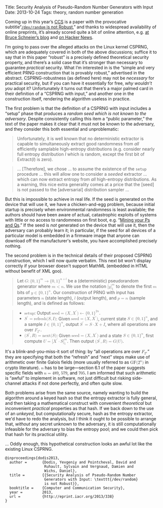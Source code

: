 Title: Security Analysis of Pseudo-Random Number Generators with Input
Date: 2013-10-24
Tags: theory, random number generation

Coming up in this year’s [CCS](http://www.sigsac.org/ccs/CCS2013/) is
a paper with the provocative subtitle“[`/dev/random` is not
Robust](http://eprint.iacr.org/2013/338),” and thanks to widespread
availability of online preprints, it’s already scored quite a bit of
online attention, e.g. [at Bruce Schneier’s
blog](https://www.schneier.com/blog/archives/2013/10/insecurities_in.html)
and [on Hacker News](https://news.ycombinator.com/item?id=6548893).

I’m going to pass over the alleged attacks on the Linux kernel CSPRNG,
which are adequately covered in both of the above discussions; suffice
it to say that in this paper “robust” is a precisely defined
theoretical security property, and there’s a solid case that it’s
stronger than necessary to guarantee _practical_ security.  What I’m
interested in is the “simple and very efficient PRNG construction that
is provably robust,” advertised in the abstract.  CSPRNG-robustness
(as defined here) may not be _necessary_ for practical security, but
if you can have it essentially for free, _why wouldn’t you_ adopt it?
Unfortunately it turns out that there’s a major palmed card in their
definition of a “CSPRNG with input,” and another one in the
construction itself, rendering the algorithm useless in practice.

The first problem is that the definition of a CSPRNG with input
includes a “setup” phase that produces a _random seed which is not
known to the adversary_.  Despite consistently calling this item a
“public parameter,” the text of the paper makes it clear that it must
not be known to the adversary, and they consider this both essential
and unproblematic:

> Unfortunately, it is well known that no deterministic extractor is
> capable to simultaneously extract good randomness from _all_
> efficiently samplable high-entropy distributions (e.g. consider
> nearly full entropy distribution *I* which is random, except the
> first bit of Extract(*I*) is zero).

> ... [Therefore], we chose ... to assume the existence of the `setup`
> procedure ... this will allow one to consider a *seeded* extractor
> ... which can now extract entropy from _all_ high-entropy
> distributions.  As a warning, this nice extra generality comes at a
> price that the [seed] is not passed to the [adversarial]
> distribution sampler ...

But this is impossible to achieve in real life. If the seed is
generated on the device that will use it, we have a chicken-and-egg
problem, because initial startup is precisely when environmental
randomness is least available; the authors should have been aware of
actual, catastrophic exploits of systems with little or no access to
randomness on first boot,
e.g. “[Mining your Ps and Qs](https://www.factorable.net/paper.html).”
If the seed is _not_ generated on the device that will use it, then
the adversary can probably learn it; in particular, if the seed for
all devices of a particular model is embedded in a firmware image that
anyone can download off the manufacturer's website, you have
accomplished precisely nothing.

The second problem is in the technical details of their proposed
CSPRNG construction, which I will now quote verbatim. This next bit
won't display correctly if your browser doesn't support MathML
(embedded in HTML without benefit of XML goo).

> Let <math><mrow><mrow><mi mathvariant="bold">G</mi></mrow><mo stretchy="false">:</mo><mo stretchy="false" fence="false">{</mo><mn>0</mn><mo stretchy="false">,</mo><mn>1</mn><msup><mo stretchy="false" fence="false">}</mo><mi>m</mi></msup><mo stretchy="false">→</mo><mo stretchy="false" fence="false">{</mo><mn>0</mn><mo stretchy="false">,</mo><mn>1</mn><msup><mo stretchy="false" fence="false">}</mo><mrow><mi>n</mi><mo stretchy="false">+</mo><mi>l</mi></mrow></msup></mrow></math> be a (deterministic) pseudorandom generator where <math><mrow><mi>m</mi><mo stretchy="false">&lt;</mo><mi>n</mi></mrow></math>. We use the notation <math><mrow><mo stretchy="false">[</mo><mi>y</mi><msubsup><mo stretchy="false">]</mo><mn>1</mn><mi>m</mi></msubsup></mrow></math> to denote the first <math><mrow><mi>m</mi></mrow></math> bits of <math><mrow><mi>y</mi><mo stretchy="false">∈</mo><mo stretchy="false" fence="false">{</mo><mn>0</mn><mo stretchy="false">,</mo><mn>1</mn><msup><mo stretchy="false" fence="false">}</mo><mi>n</mi></msup></mrow></math>. Our construction of PRNG with input has parameters <math><mrow><mi>n</mi></mrow></math> (state length), <math><mrow><mi>l</mi></mrow></math> (output length), and <math><mrow><mi>p</mi><mo stretchy="false">=</mo><mi>n</mi></mrow></math> (sample length), and is defined as follows:

> * <math><mrow><mtext>setup</mtext></mrow></math>: Output <math><mrow><mtext>seed</mtext><mo stretchy="false">=</mo><mo stretchy="false">(</mo><mi>X</mi><mo stretchy="false">,</mo><msup><mi>X</mi><mi mathvariant="normal">′</mi></msup><mo stretchy="false">)</mo><mo stretchy="false">←</mo><mo stretchy="false" fence="false">{</mo><mn>0</mn><mo stretchy="false">,</mo><mn>1</mn><msup><mo stretchy="false" fence="false">}</mo><mrow><mn>2</mn><mi>n</mi></mrow></msup></mrow></math>.
> * <math><mrow><msup><mi>S</mi><mi mathvariant="normal">′</mi></msup><mo stretchy="false">=</mo><mtext>refresh</mtext><mo stretchy="false">(</mo><mi>S</mi><mo stretchy="false">,</mo><mi>I</mi><mo stretchy="false">)</mo></mrow></math>: Given <math><mrow><mtext>seed</mtext><mo stretchy="false">=</mo><mo stretchy="false">(</mo><mi>X</mi><mo stretchy="false">,</mo><msup><mi>X</mi><mi mathvariant="normal">′</mi></msup><mo stretchy="false">)</mo></mrow></math>, current state <math><mrow><mi>S</mi><mo stretchy="false">∈</mo><mo stretchy="false" fence="false">{</mo><mn>0</mn><mo stretchy="false">,</mo><mn>1</mn><msup><mo stretchy="false" fence="false">}</mo><mi>n</mi></msup></mrow></math>, and a sample <math><mrow><mi>I</mi><mo stretchy="false">∈</mo><mo stretchy="false" fence="false">{</mo><mn>0</mn><mo stretchy="false">,</mo><mn>1</mn><msup><mo stretchy="false" fence="false">}</mo><mi>n</mi></msup></mrow></math>, output <math><mrow><msup><mi>S</mi><mi mathvariant="normal">′</mi></msup><mo stretchy="false">=</mo><mi>S</mi><mo stretchy="false">⋅</mo><mi>X</mi><mo stretchy="false">+</mo><mi>I</mi></mrow></math>, where all operations are over <math><mrow><msub><mrow><mi mathvariant="double-struck">F</mi></mrow><mrow><msup><mn>2</mn><mi>n</mi></msup></mrow></msub></mrow></math>.
> * <math><mrow><mo stretchy="false">(</mo><msup><mi>S</mi><mi mathvariant="normal">′</mi></msup><mo stretchy="false">,</mo><mi>R</mi><mo stretchy="false">)</mo><mo stretchy="false">=</mo><mtext>next</mtext><mo stretchy="false">(</mo><mi>S</mi><mo stretchy="false">)</mo></mrow></math>: Given <math><mrow><mtext>seed</mtext><mo stretchy="false">=</mo><mo stretchy="false">(</mo><mi>X</mi><mo stretchy="false">,</mo><msup><mi>X</mi><mi mathvariant="normal">′</mi></msup><mo stretchy="false">)</mo></mrow></math> and a state <math><mrow><mi>S</mi><mo stretchy="false">∈</mo><mo stretchy="false" fence="false">{</mo><mn>0</mn><mo stretchy="false">,</mo><mn>1</mn><msup><mo stretchy="false" fence="false">}</mo><mi>n</mi></msup></mrow></math>, first compute <math><mrow><mi>U</mi><mo stretchy="false">=</mo><mo stretchy="false">[</mo><msup><mi>X</mi><mi mathvariant="normal">′</mi></msup><mo stretchy="false">⋅</mo><mi>S</mi><msubsup><mo stretchy="false">]</mo><mn>1</mn><mi>m</mi></msubsup></mrow></math>. Then output <math><mrow><mo stretchy="false">(</mo><msup><mi>S</mi><mi mathvariant="normal">′</mi></msup><mo stretchy="false">,</mo><mi>R</mi><mo stretchy="false">)</mo><mo stretchy="false">=</mo><mrow><mi mathvariant="bold">G</mi></mrow><mo stretchy="false">(</mo><mi>U</mi><mo stretchy="false">)</mo></mrow></math>.

It's a blink-and-you-miss-it sort of thing: by “all operations are
over <math><mrow><msub><mrow><mi
mathvariant="double-struck">F</mi></mrow><mrow><msup><mn>2</mn><mi>n</mi></msup></mrow></msub></mrow></math>”
they are specifying that both the “refresh” and “next” steps make use
of arithmetic over finite Galois fields (more usually referred to as
<math><mi>GF</mi><mo
stretchy="false">(</mo><msup><mn>2</mn><mi>n</mi></msup><mo
stretchy="false">)</mo></math> in crypto literature).
<math><mi>n</mi></math> has to be large—section 6.1 of the paper
suggests specific fields with
<math><mi>n</mi><mo>=</mo><mn>489</mn></math>,
<math><mi>579</mi></math>, and <math><mi>705</mi></math>. I am
informed that such arithmetic is “awful” to implement in software, not
just difficult but risking side-channel attacks if not done perfectly,
and often quite slow.

Both problems arise from the same source, namely wanting to build the
algorithm around a keyed hash so that the entropy extractor is fully
general, and then taking a mathematical construct with convenient
*theoretical* but inconvenient *practical* properties as that hash.
If we back down to the use of an *unkeyed*, but computationally
secure, hash as the entropy extractor, we'd have to redo the analysis,
but I think it ought to be possible to arrange that, *without* any
secret unknown to the adversary, it is still computationally
infeasible for the adversary to bias the entropy pool; and we could
then pick that hash for its practical utility.

... Oddly enough, this hypothetical construction looks an awful lot
like the existing Linux CSPRNG.

~~~~ {.bibtex}
@inproceedings{dodis2013,
  author =       {Dodis, Yevgeniy and Pointcheval, David and
                  Ruhault, Sylvain and Vergnaud, Damien and
                  Wichs, Daniel},
  title =        {{Security Analysis of Pseudo-Random Number
                  Generators with Input: \texttt{/dev/random}
                  is not Robust}},
  booktitle =    {Computer and Communication Security},
  year =         2013,
  url =          {http://eprint.iacr.org/2013/338}
}
~~~~
